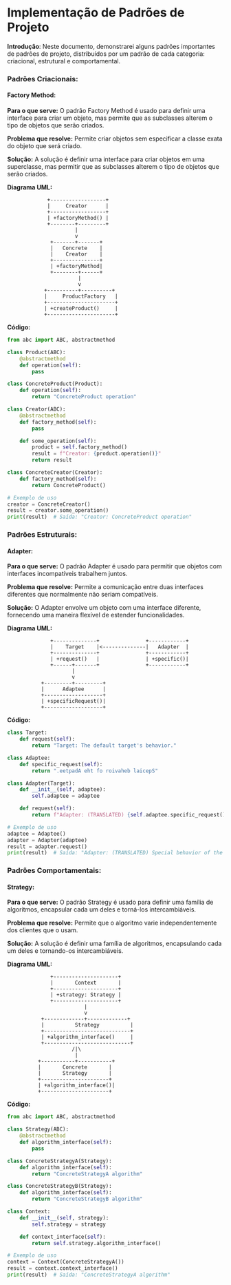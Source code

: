 # Implementação de Padrões de Projeto
**Introdução**:
Neste documento, demonstrarei alguns padrões importantes de padrões de projeto, distribuídos por um padrão de cada categoria: criacional, estrutural e comportamental.

### Padrões Criacionais:

#### Factory Method:

**Para o que serve:**
O padrão Factory Method é usado para definir uma interface para criar um objeto, mas permite que as subclasses alterem o tipo de objetos que serão criados.

**Problema que resolve:**
Permite criar objetos sem especificar a classe exata do objeto que será criado.

**Solução:**
A solução é definir uma interface para criar objetos em uma superclasse, mas permitir que as subclasses alterem o tipo de objetos que serão criados.

**Diagrama UML:**
```
             +------------------+
             |     Creator      |
             +------------------+
             | +factoryMethod() |
             +--------+---------+
                      |
                      v
              +-------+-------+
              |   Concrete    |
              |    Creator    |
              +---------------+
              | +factoryMethod|
              +--------+------+
                       |
                       v
            +----------+----------+
            |     ProductFactory   |
            +----------------------+
            | +createProduct()     |
            +----------------------+
```

**Código:**
```python
from abc import ABC, abstractmethod

class Product(ABC):
    @abstractmethod
    def operation(self):
        pass

class ConcreteProduct(Product):
    def operation(self):
        return "ConcreteProduct operation"

class Creator(ABC):
    @abstractmethod
    def factory_method(self):
        pass

    def some_operation(self):
        product = self.factory_method()
        result = f"Creator: {product.operation()}"
        return result

class ConcreteCreator(Creator):
    def factory_method(self):
        return ConcreteProduct()

# Exemplo de uso
creator = ConcreteCreator()
result = creator.some_operation()
print(result)  # Saída: "Creator: ConcreteProduct operation"
```

### Padrões Estruturais:

#### Adapter:

**Para o que serve:**
O padrão Adapter é usado para permitir que objetos com interfaces incompatíveis trabalhem juntos.

**Problema que resolve:**
Permite a comunicação entre duas interfaces diferentes que normalmente não seriam compatíveis.

**Solução:**
O Adapter envolve um objeto com uma interface diferente, fornecendo uma maneira flexível de estender funcionalidades.

**Diagrama UML:**
```
              +--------------+               +------------+
              |    Target    |<--------------|   Adapter  |
              +--------------+               +------------+
              | +request()   |               | +specific()|
              +------+-------+               +------------+
                     |
                     v
           +---------+---------+
           |      Adaptee      |
           +-------------------+
           | +specificRequest()|
           +-------------------+
```

**Código:**
```python
class Target:
    def request(self):
        return "Target: The default target's behavior."

class Adaptee:
    def specific_request(self):
        return ".eetpadA eht fo roivaheb laicepS"

class Adapter(Target):
    def __init__(self, adaptee):
        self.adaptee = adaptee

    def request(self):
        return f"Adapter: (TRANSLATED) {self.adaptee.specific_request()[::-1]}"

# Exemplo de uso
adaptee = Adaptee()
adapter = Adapter(adaptee)
result = adapter.request()
print(result)  # Saída: "Adapter: (TRANSLATED) Special behavior of the Adaptee."
```

### Padrões Comportamentais:

#### Strategy:

**Para o que serve:**
O padrão Strategy é usado para definir uma família de algoritmos, encapsular cada um deles e torná-los intercambiáveis.

**Problema que resolve:**
Permite que o algoritmo varie independentemente dos clientes que o usam.

**Solução:**
A solução é definir uma família de algoritmos, encapsulando cada um deles e tornando-os intercambiáveis.

**Diagrama UML:**
```
              +---------------------+
              |       Context       |
              +---------------------+
              | +strategy: Strategy |
              +---------------------+
                         |
                         v
           +-------------+-------------+
           |          Strategy          |
           +----------------------------+
           | +algorithm_interface()     |
           +----------------------------+
                     /|\
                      |
          +-----------+-----------+
          |       Concrete       |
          |       Strategy       |
          +----------------------+
          | +algorithm_interface()|
          +----------------------+
```

**Código:**
```python
from abc import ABC, abstractmethod

class Strategy(ABC):
    @abstractmethod
    def algorithm_interface(self):
        pass

class ConcreteStrategyA(Strategy):
    def algorithm_interface(self):
        return "ConcreteStrategyA algorithm"

class ConcreteStrategyB(Strategy):
    def algorithm_interface(self):
        return "ConcreteStrategyB algorithm"

class Context:
    def __init__(self, strategy):
        self.strategy = strategy

    def context_interface(self):
        return self.strategy.algorithm_interface()

# Exemplo de uso
context = Context(ConcreteStrategyA())
result = context.context_interface()
print(result)  # Saída: "ConcreteStrategyA algorithm"
```
